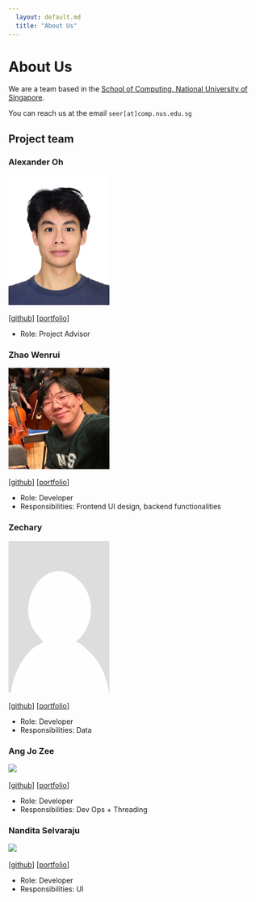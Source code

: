 ```yaml
---
  layout: default.md
  title: "About Us"
---
```


# About Us

We are a team based in the [School of Computing, National University of Singapore](http://www.comp.nus.edu.sg).

You can reach us at the email `seer[at]comp.nus.edu.sg`

## Project team

### Alexander Oh

<img src="images/alexandtheoh.png" width="200px">

[[github](https://github.com/alexandtheoh)]
[[portfolio](https://www.linkedin.com/in/alexander-oh-zj/)]

* Role: Project Advisor

### Zhao Wenrui

<img src="images/wenruu.png" width="200px">

[[github](https://github.com/wenruu/)]
[[portfolio](https://www.linkedin.com/in/zhao-wenrui-47208131a/)]

* Role: Developer
* Responsibilities: Frontend UI design, backend functionalities

### Zechary

<img src="images/zechary28.png" width="200px">

[[github](http://github.com/johndoe)] [[portfolio](team/johndoe.md)]

* Role: Developer
* Responsibilities: Data

### Ang Jo Zee

<img src="images/angjozee.png" width="200px">

[[github](http://github.com/angjozee)]
[[portfolio](team/johndoe.md)]

* Role: Developer
* Responsibilities: Dev Ops + Threading

### Nandita Selvaraju

<img src="images/nanditaselvaraju.png" width="200px">

[[github](http://github.com/nanditaselvaraju)]
[[portfolio](team/johndoe.md)]

* Role: Developer
* Responsibilities: UI
